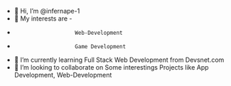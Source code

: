 - 👋 Hi, I’m @infernape-1
- 👀 My interests are -
-                        Web-Development
-                        Game Development
- 🌱 I’m currently learning Full Stack Web Development from Devsnet.com
- 💞️ I’m looking to collaborate on Some interestings Projects like App Development, Web-Development

<!---
infernape-1/infernape-1 is a ✨ special ✨ repository because its `README.md` (this file) appears on your GitHub profile.
You can click the Preview link to take a look at your changes.
--->

